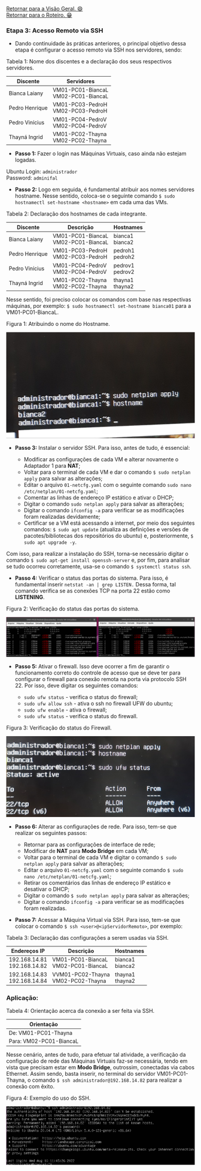 [Retornar para a Visão Geral. :smile:](https://github.com/pedrohenriquee8/redes-grupo6-914/tree/main/projeto-2b-sred) <br>
[Retornar para o Roteiro. :grin:](https://github.com/pedrohenriquee8/redes-grupo6-914/blob/main/projeto-2b-sred/Roteiro.md)

<h3>Etapa 3: Acesso Remoto via SSH</h3>

- Dando continuidade às práticas anteriores, o principal objetivo dessa etapa é configurar o acesso remoto via SSH nos servidores, sendo:

<p>Tabela 1: Nome dos discentes e a declaração dos seus respectivos servidores.</p>

| Discente       | Servidores                             |
| -------------- | -------------------------------------- |
| Bianca Laiany  | VM01-PC01-BiancaL<br>VM02-PC01-BiancaL |
| Pedro Henrique | VM01-PC03-PedroH<br>VM02-PC03-PedroH   |
| Pedro Vinícius | VM01-PC04-PedroV<br>VM02-PC04-PedroV   |
| Thayná Ingrid  | VM01-PC02-Thayna<br>VM02-PC02-Thayna   |

- **Passo 1:** Fazer o login nas Máquinas Virtuais, caso ainda não estejam logadas.

Ubuntu Login: `administrador` <br>
Password: `adminifal`

- **Passo 2:** Logo em seguida, é fundamental atribuir aos nomes servidores hostname. Nesse sentido, coloca-se o seguinte comando `$ sudo hostnamectl set-hostname <hostname>` em cada uma das VMs.

<p>Tabela 2: Declaração dos hostnames de cada integrante.</p>

| Discente       | Descrição                              | Hostnames          |
| -------------- | -------------------------------------- | ------------------ |
| Bianca Laiany  | VM01-PC01-BiancaL<br>VM02-PC01-BiancaL | bianca1<br>bianca2 |
| Pedro Henrique | VM01-PC03-PedroH<br>VM02-PC03-PedroH   | pedroh1<br>pedroh2 |
| Pedro Vinícius | VM01-PC04-PedroV<br>VM02-PC04-PedroV   | pedrov1<br>pedrov2 |
| Thayná Ingrid  | VM01-PC02-Thayna<br>VM02-PC02-Thayna   | thayna1<br>thayna2 |

Nesse sentido, foi preciso colocar os comandos com base nas respectivas máquinas, por exemplo: `$ sudo hostnamectl set-hostname bianca01` para a VM01-PC01-BiancaL.

<p>Figura 1: Atribuindo o nome do Hostname.</p>
<img src="../figuresProject/ThirdStage/HostnameBianca.jpg" alt="Atribuindo o nome do Hostname." title="Figura 1: Atribuindo o nome do Hostname.">

- **Passo 3:** Instalar o servidor SSH. Para isso, antes de tudo, é essencial:

  - Modificar as configurações de cada VM e alterar novamente o Adaptador 1 para **NAT**;
  - Voltar para o terminal de cada VM e dar o comando `$ sudo netplan apply` para salvar as alterações;
  - Editar o arquivo `01-netcfg.yaml` com o seguinte comando `sudo nano /etc/netplan/01-netcfg.yaml`;
  - Comentar as linhas de endereço IP estático e ativar o DHCP;
  - Digitar o comando `sudo netplan apply` para salvar as alterações;
  - Digitar o comando `ifconfig -a` para verificar se as modificações foram realizadas devidamente;
  - Certificar se a VM está acessando a internet, por meio dos seguintes comandos: `$ sudo apt update` (atualiza as definições e versões de pacotes/bibliotecas dos repositórios do ubuntu) e, posteriormente, `$ sudo apt upgrade -y`.

Com isso, para realizar a instalação do SSH, torna-se necessário digitar o comando `$ sudo apt-get install openssh-server` e, por fim, para analisar se tudo ocorreu corretamente, usa-se o comando `$ systemctl status ssh`.

- **Passo 4:** Verificar o status das portas do sistema. Para isso, é fundamental inserir `netstat -an | grep LISTEN.` Dessa forma, tal comando verifica se as conexões TCP na porta 22 estão como **LISTENING**.

<p>Figura 2: Verificação do status das portas do sistema.</p>
<img src="../figuresProject/ThirdStage/GrepListen.png" alt="Verificação do status das portas do sistema." title="Figura 2: Verificação do status das portas do sistema.">

- **Passo 5:** Ativar o firewall. Isso deve ocorrer a fim de garantir o funcionamento correto do controle de acesso que se deve ter para configurar o firewall para conexão remota na porta via protocolo SSH 22. Por isso, deve digitar os seguintes comandos:

  - `sudo ufw status` - verifica o status do firewall;
  - `sudo ufw allow ssh` - ativa o ssh no firewall UFW do ubuntu;
  - `sudo ufw enable` - ativa o firewall;
  - `sudo ufw status` - verifica o status do firewall.

<p>Figura 3: Verificação do status do Firewall.</p>
<img src="../figuresProject/ThirdStage/StatusFirewall.jpg" alt="Verificação do status do Firewall." title="Figura 3: Verificação do status do Firewall.">

- **Passo 6:** Alterar as configurações de rede. Para isso, tem-se que realizar os seguintes passos:

  - Retornar para as configurações de interface de rede;
  - Modificar de **NAT** para **Modo Bridge** em cada VM;
  - Voltar para o terminal de cada VM e digitar o comando `$ sudo netplan apply` para salvar as alterações;
  - Editar o arquivo `01-netcfg.yaml` com o seguinte comando `$ sudo nano /etc/netplan/01-netcfg.yaml`;
  - Retirar os comentários das linhas de endereço IP estático e desativar o DHCP;
  - Digitar o comando `$ sudo netplan apply` para salvar as alterações;
  - Digitar o comando `ifconfig -a` para verificar se as modificações foram realizadas.

- **Passo 7:** Acessar a Máquina Virtual via SSH. Para isso, tem-se que colocar o comando `$ ssh <user>@<ipServidorRemoto>`, por exemplo:

<p>Tabela 3: Declaração das configurações a serem usadas via SSH.</p>

| Endereços IP                   | Descrição                              | Hostnames          |
| ------------------------------ | -------------------------------------- | ------------------ |
| 192.168.14.81<br>192.168.14.82 | VM01-PC01-BiancaL<br>VM02-PC01-BiancaL | bianca1<br>bianca2 |
| 192.168.14.83<br>192.168.14.84 | VVM01-PC02-Thayna<br>VM02-PC02-Thayna  | thayna1<br>thayna2 |

<h3>Aplicação: </h3>
 
 <p>Tabela 4: Orientação acerca da conexão a ser feita via SSH.</p>
 
|Orientação|
|----------|
|De: VM01-PC01-Thayna|
|Para: VM02-PC01-BiancaL|

Nesse cenário, antes de tudo, para efetuar tal atividade, a verificação da configuração de rede das Máquinas Virtuais faz-se necessária, tendo em vista que precisam estar em **Modo Bridge**, outrossim, conectadas via cabos Ethernet. Assim sendo, basta inserir, no terminal do servidor VM01-PC01-Thayna, o comando `$ ssh administrador@192.168.14.82` para realizar a conexão com êxito.

<p>Figura 4: Exemplo do uso do SSH.</p>
<img src="../figuresProject/ThirdStage/sshEndereco82.png" alt="Exemplo do uso do SSH." title="Figura 4: Exemplo do uso do SSH.">
